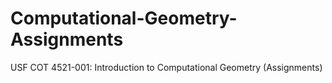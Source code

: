 # Computational-Geometry-Assignments
USF COT 4521-001: Introduction to Computational Geometry (Assignments)
